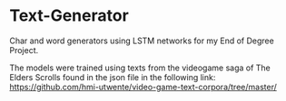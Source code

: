 # Text-Generator
 Char and word generators using LSTM networks for my End of Degree Project.
 
 The models were trained using texts from the videogame saga of The Elders Scrolls found in the json file in the following link: https://github.com/hmi-utwente/video-game-text-corpora/tree/master/
